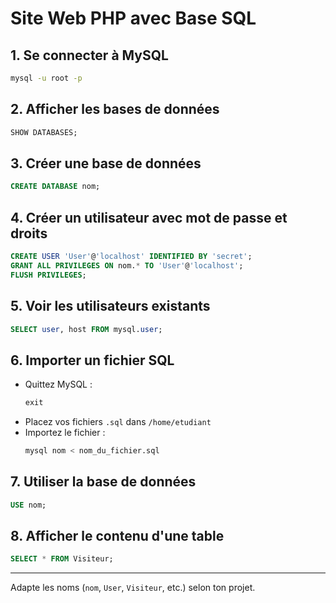 # Site Web PHP avec Base SQL

## 1. Se connecter à MySQL

```bash
mysql -u root -p
```

## 2. Afficher les bases de données

```sql
SHOW DATABASES;
```

## 3. Créer une base de données

```sql
CREATE DATABASE nom;
```

## 4. Créer un utilisateur avec mot de passe et droits

```sql
CREATE USER 'User'@'localhost' IDENTIFIED BY 'secret';
GRANT ALL PRIVILEGES ON nom.* TO 'User'@'localhost';
FLUSH PRIVILEGES;
```

## 5. Voir les utilisateurs existants

```sql
SELECT user, host FROM mysql.user;
```

## 6. Importer un fichier SQL

- Quittez MySQL :  
  ```sql
  exit
  ```
- Placez vos fichiers `.sql` dans `/home/etudiant`
- Importez le fichier :
  ```bash
  mysql nom < nom_du_fichier.sql
  ```

## 7. Utiliser la base de données

```sql
USE nom;
```

## 8. Afficher le contenu d'une table

```sql
SELECT * FROM Visiteur;
```

---

Adapte les noms (`nom`, `User`, `Visiteur`, etc.) selon ton projet.



